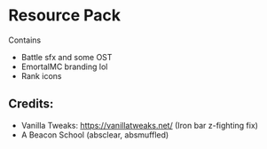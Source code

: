 # Resource Pack

Contains
- Battle sfx and some OST
- EmortalMC branding lol
- Rank icons

## Credits:
- Vanilla Tweaks: https://vanillatweaks.net/ (Iron bar z-fighting fix)
- A Beacon School (absclear, absmuffled)